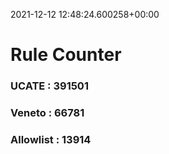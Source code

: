 2021-12-12 12:48:24.600258+00:00
# Rule Counter 
 ### UCATE : 391501

 ### Veneto : 66781

 ### Allowlist : 13914